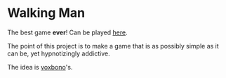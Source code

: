 Walking Man
===========

The best game **ever**! 
Can be played [here](http://folk.uio.no/jonassm/walking/).

The point of this project is to make a game that is as possibly simple as it
can be, yet hypnotizingly addictive.

The idea is [voxbono](https://github.com/voxbono/)'s.
